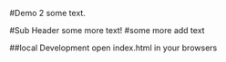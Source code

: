 #Demo 2
some text.

#Sub Header
some more text!
#some more add text

##local Development
open index.html in your browsers